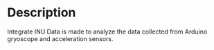 # Description

Integrate INU Data is made to analyze the data collected from Arduino gryoscope and acceleration sensors. 
